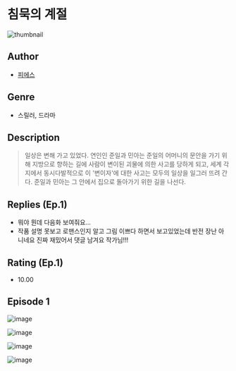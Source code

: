 # 침묵의 계절
![thumbnail](https://image-comic.pstatic.net/user_contents_data/challenge_comic/2023/05/25/367146/upload_3690249324210512485_480x623.jpeg)

## Author
- [피에스](https://comic.naver.com/artistTitle?id=367146)

## Genre
- 스릴러, 드라마

## Description
> 일상은 변해 가고 있었다. 연인인 준일과 민아는 준일의 어머니의 문안을 가기 위해 지방으로 향하는 길에 사람이 변이된 괴물에 의한 사고를 당하게 되고, 세계 각지에서 동시다발적으로 이 '변이자'에 대한 사고는 모두의 일상을 일그러 뜨려 간다. 준일과 민아는 그 안에서 집으로 돌아가기 위한 길을 나선다.

## Replies (Ep.1)
- 뭐야 뭔데 다음화 보여줘요...
- 작품 설명 못보고 로맨스인지 알고 그림 이쁘다 하면서 보고있었는데 반전 장난 아니네요 진짜 재밌어서 댓글 남겨요 작가님!!!

## Rating (Ep.1)
- 10.00

## Episode 1
![image](https://image-comic.pstatic.net/user_contents_data/challenge_comic/2023/05/25/367146/upload_7005688296103895652.jpeg)

![image](https://image-comic.pstatic.net/user_contents_data/challenge_comic/2023/05/25/367146/upload_3487530359617632307.jpeg)

![image](https://image-comic.pstatic.net/user_contents_data/challenge_comic/2023/05/25/367146/upload_7148961047682441783.jpeg)

![image](https://image-comic.pstatic.net/user_contents_data/challenge_comic/2023/05/25/367146/upload_3977352889086862904.jpeg)
